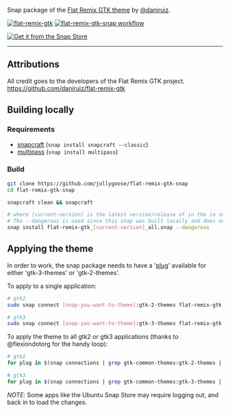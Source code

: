 Snap package of the [Flat Remix GTK theme](https://github.com/daniruiz/flat-remix-gtk) by [@daniruiz](https://github.com/daniruiz).


[![flat-remix-gtk](https://snapcraft.io/flat-remix-gtk/badge.svg)](https://snapcraft.io/flat-remix-gtk) [![flat-remix-gtk-snap workflow](https://github.com/jollygoose/flat-remix-gtk-snap/actions/workflows/main.yml/badge.svg)](https://github.com/jollygoose/flat-remix-gtk-snap/actions/workflows/main.yml)


[![Get it from the Snap Store](https://snapcraft.io/static/images/badges/en/snap-store-black.svg)](https://snapcraft.io/flat-remix-gtk)

---

## Attributions

All credit goes to the developers of the Flat Remix GTK project.
https://github.com/daniruiz/flat-remix-gtk

## Building locally

### Requirements

* [snapcraft](https://snapcraft.io/snapcraft) (```snap install snapcraft --classic```)
* [multipass](https://snapcraft.io/multipass) (```snap install multipass```)

### Build

```sh
git clone https://github.com/jollygoose/flat-remix-gtk-snap
cd flat-remix-gtk-snap

snapcraft clean && snapcraft

# where [current-version] is the latest version/release of in the in snapcraft.yaml file.
# The --dangerous is used since this snap was built locally and does not originate from the snap store
snap install flat-remix-gtk_[current-version]_all.snap --dangerous
```

## Applying the theme

In order to work, the snap package needs to have a '[plug](https://ubuntu.com/blog/a-guide-to-snap-permissions-and-interfaces)' 
available for either 'gtk-3-themes' or 'gtk-2-themes'.

To apply to a single application:

```bash
# gtk2
sudo snap connect [snap-you-want-to-theme]:gtk-2-themes flat-remix-gtk:gtk-2-themes

# gtk3
sudo snap connect [snap-you-want-to-theme]:gtk-3-themes flat-remix-gtk:gtk-3-themes
```

To apply the theme to all gtk2 or gtk3 applications (thanks to @flexiondotorg for the handy loop):

```bash
# gtk2
for plug in $(snap connections | grep gtk-common-themes:gtk-2-themes | awk '{print $2}'); do sudo snap connect ${plug} flat-remix-gtk:gtk-2-themes; done

# gtk3
for plug in $(snap connections | grep gtk-common-themes:gtk-3-themes | awk '{print $2}'); do sudo snap connect ${plug} flat-remix-gtk:gtk-3-themes; done
```

*NOTE*: Some apps like the Ubuntu Snap Store may require logging out, and back in to load the changes.